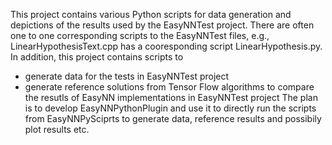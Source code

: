 This project contains various Python scripts for data generation and depictions of the results used by the EasyNNTest project.
There are often one to one corresponding scripts to the EasyNNTest files, e.g., LinearHypothesisText.cpp has a cooresponding script LinearHypothesis.py.
In addition, this project contains scripts to
* generate data for the tests in EasyNNTest project
* generate reference solutions from Tensor Flow algorithms to compare the resutls of EasyNN implementations in EasyNNTest project
The plan is to develop EasyNNPythonPlugin and use it to directly run the scripts from EasyNNPySciprts to generate data, reference results and possibily plot results etc.
 